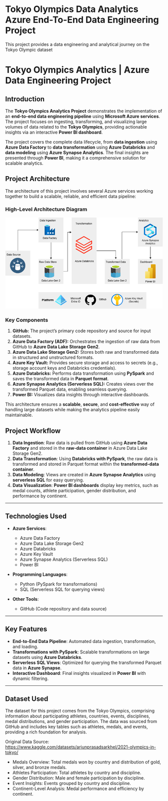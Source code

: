 # Tokyo Olympics Data Analytics Azure End-To-End Data Engineering Project
This project provides a data engineering and analytical journey on the Tokyo Olympic dataset
# Tokyo Olympics Analytics | Azure Data Engineering Project

## Introduction
The **Tokyo Olympics Analytics Project** demonstrates the implementation of an **end-to-end data engineering pipeline** using **Microsoft Azure services**. The project focuses on ingesting, transforming, and visualizing large volumes of data related to the **Tokyo Olympics**, providing actionable insights via an interactive **Power BI dashboard**.

The project covers the complete data lifecycle, from **data ingestion** using **Azure Data Factory** to **data transformation** using **Azure Databricks** and **data modeling** using **Azure Synapse Analytics**. The final insights are presented through **Power BI**, making it a comprehensive solution for scalable analytics.

## Project Architecture
The architecture of this project involves several Azure services working together to build a scalable, reliable, and efficient data pipeline:

### **High-Level Architecture Diagram**
![Project Architecture](Architecture%20And%20Data%20Model/tokyo-olympics.png)

### **Key Components**
1. **GitHub:** The project’s primary code repository and source for input datasets.
2. **Azure Data Factory (ADF):** Orchestrates the ingestion of raw data from GitHub to **Azure Data Lake Storage Gen2**.
3. **Azure Data Lake Storage Gen2:** Stores both raw and transformed data in structured and unstructured formats.
4. **Azure Key Vault:** Provides secure storage and access to secrets (e.g., storage account keys and Databricks credentials).
5. **Azure Databricks:** Performs data transformation using **PySpark** and saves the transformed data in **Parquet format**.
6. **Azure Synapse Analytics (Serverless SQL):** Creates views over the transformed Parquet data, enabling seamless querying.
7. **Power BI:** Visualizes data insights through interactive dashboards.

This architecture ensures a **scalable**, **secure**, and **cost-effective** way of handling large datasets while making the analytics pipeline easily maintainable.

## **Project Workflow**
1. **Data Ingestion**: Raw data is pulled from GitHub using **Azure Data Factory** and stored in the **raw-data container** in Azure Data Lake Storage Gen2.
2. **Data Transformation**: Using **Databricks with PySpark**, the raw data is transformed and stored in Parquet format within the **transformed-data container**.
3. **Data Modeling**: Views are created in **Azure Synapse Analytics** using **serverless SQL** for easy querying.
4. **Data Visualization**: **Power BI dashboards** display key metrics, such as medal counts, athlete participation, gender distribution, and performance by continent.

---

## **Technologies Used**
- **Azure Services**:
  - Azure Data Factory
  - Azure Data Lake Storage Gen2
  - Azure Databricks
  - Azure Key Vault
  - Azure Synapse Analytics (Serverless SQL)
  - Power BI

- **Programming Languages**:
  - Python (PySpark for transformations)
  - SQL (Serverless SQL for querying views)

- **Other Tools**:
  - GitHub (Code repository and data source)
---

## **Key Features**
- **End-to-End Data Pipeline**: Automated data ingestion, transformation, and loading.
- **Transformations with PySpark**: Scalable transformations on large datasets using **Azure Databricks**.
- **Serverless SQL Views**: Optimized for querying the transformed Parquet data in **Azure Synapse**.
- **Interactive Dashboard**: Final insights visualized in **Power BI** with dynamic filtering.

---
## **Dataset Used**
The dataset for this project comes from the Tokyo Olympics, comprising information about participating athletes, countries, events, disciplines, medal distributions, and gender participation. The data was sourced from GitHub and includes key tables such as athletes, medals, and events, providing a rich foundation for analysis.

Original Data Source: https://www.kaggle.com/datasets/arjunprasadsarkhel/2021-olympics-in-tokyo/

- Medals Overview: Total medals won by country and distribution of gold, silver, and bronze medals.
- Athletes Participation: Total athletes by country and discipline.
- Gender Distribution: Male and female participation by discipline.
- Event Insights: Events grouped by country and discipline.
- Continent-Level Analysis: Medal performance and efficiency by continent.


